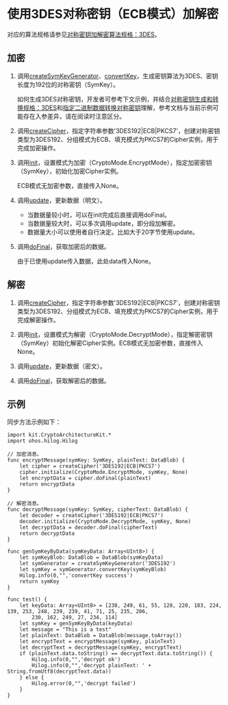 # 使用3DES对称密钥（ECB模式）加解密

对应的算法规格请参见[对称密钥加解密算法规格：3DES](./cj-crypto-sym-encrypt-decrypt-spec.md#3des)。

## 加密

1. 调用[createSymKeyGenerator](../../../../reference/source_zh_cn/CryptoArchitectureKit/cj-apis-crypto.md#func-createsymkeygeneratorstring)、[convertKey](../../../../reference/source_zh_cn/CryptoArchitectureKit/cj-apis-crypto.md#func-convertkeydatablob)，生成密钥算法为3DES、密钥长度为192位的对称密钥（SymKey）。

   如何生成3DES对称密钥，开发者可参考下文示例，并结合[对称密钥生成和转换规格：3DES](./cj-crypto-sym-key-generation-conversion-spec.md#3des)和[指定二进制数据转换对称密钥](./cj-crypto-convert-binary-data-to-sym-key.md)理解，参考文档与当前示例可能存在入参差异，请在阅读时注意区分。

2. 调用[createCipher](../../../../reference/source_zh_cn/CryptoArchitectureKit/cj-apis-crypto.md#func-createcipherstring)，指定字符串参数'3DES192|ECB|PKCS7'，创建对称密钥类型为3DES192、分组模式为ECB、填充模式为PKCS7的Cipher实例，用于完成加密操作。

3. 调用[init](../../../../reference/source_zh_cn/CryptoArchitectureKit/cj-apis-crypto.md#func-initcryptomode-key-paramsspec)，设置模式为加密（CryptoMode.EncryptMode），指定加密密钥（SymKey），初始化加密Cipher实例。

   ECB模式无加密参数，直接传入None。

4. 调用[update](../../../../reference/source_zh_cn/CryptoArchitectureKit/cj-apis-crypto.md#func-updatedatablob)，更新数据（明文）。

   - 当数据量较小时，可以在init完成后直接调用doFinal。
   - 当数据量较大时，可以多次调用update，即分段加解密。
   - 数据量大小可以使用者自行决定。比如大于20字节使用update。

5. 调用[doFinal](../../../../reference/source_zh_cn/CryptoArchitectureKit/cj-apis-crypto.md#func-dofinaldatablob)，获取加密后的数据。

   由于已使用update传入数据，此处data传入None。

## 解密

1. 调用[createCipher](../../../../reference/source_zh_cn/CryptoArchitectureKit/cj-apis-crypto.md#func-createcipherstring)，指定字符串参数'3DES192|ECB|PKCS7'，创建对称密钥类型为3DES192、分组模式为ECB、填充模式为PKCS7的Cipher实例，用于完成解密操作。

2. 调用[init](../../../../reference/source_zh_cn/CryptoArchitectureKit/cj-apis-crypto.md#func-initcryptomode-key-paramsspec)，设置模式为解密（CryptoMode.DecryptMode），指定解密密钥（SymKey）初始化解密Cipher实例。ECB模式无加密参数，直接传入None。

3. 调用[update](../../../../reference/source_zh_cn/CryptoArchitectureKit/cj-apis-crypto.md#func-updatedatablob)，更新数据（密文）。

4. 调用[doFinal](../../../../reference/source_zh_cn/CryptoArchitectureKit/cj-apis-crypto.md#func-dofinaldatablob)，获取解密后的数据。

## 示例

同步方法示例如下：

<!-- compile -->

```cangjie
import kit.CryptoArchitectureKit.*
import ohos.hilog.Hilog

// 加密消息。
func encryptMessage(symKey: SymKey, plainText: DataBlob) {
    let cipher = createCipher('3DES192|ECB|PKCS7')
    cipher.initialize(CryptoMode.EncryptMode, symKey, None)
    let encryptData = cipher.doFinal(plainText)
    return encryptData
}

// 解密消息。
func decryptMessage(symKey: SymKey, cipherText: DataBlob) {
    let decoder = createCipher('3DES192|ECB|PKCS7')
    decoder.initialize(CryptoMode.DecryptMode, symKey, None)
    let decryptData = decoder.doFinal(cipherText)
    return decryptData
}

func genSymKeyByData(symKeyData: Array<UInt8>) {
    let symKeyBlob: DataBlob = DataBlob(symKeyData)
    let symGenerator = createSymKeyGenerator('3DES192')
    let symKey = symGenerator.convertKey(symKeyBlob)
    Hilog.info(0,"",'convertKey success')
    return symKey
}

func test() {
    let keyData: Array<UInt8> = [238, 249, 61, 55, 128, 220, 183, 224, 139, 253, 248, 239, 239, 41, 71, 25, 235, 206,
        230, 162, 249, 27, 234, 114]
    let symKey = genSymKeyByData(keyData)
    let message = "This is a test"
    let plainText: DataBlob = DataBlob(message.toArray())
    let encryptText = encryptMessage(symKey, plainText)
    let decryptText = decryptMessage(symKey, encryptText)
    if (plainText.data.toString() == decryptText.data.toString()) {
        Hilog.info(0,"",'decrypt ok')
        Hilog.info(0,"",'decrypt plainText: ' + String.fromUtf8(decryptText.data))
    } else {
        Hilog.error(0,"",'decrypt failed')
    }
}
```
